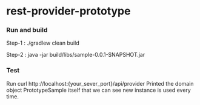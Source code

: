 # rest-provider-prototype

### Run and build
Step-1 : 
./gradlew clean build

Step-2 :
java -jar build/libs/sample-0.0.1-SNAPSHOT.jar

### Test
Run curl http://localhost:{your_sever_port}/api/provider
Printed the domain object PrototypeSample itself that we can see new instance is used every time.
